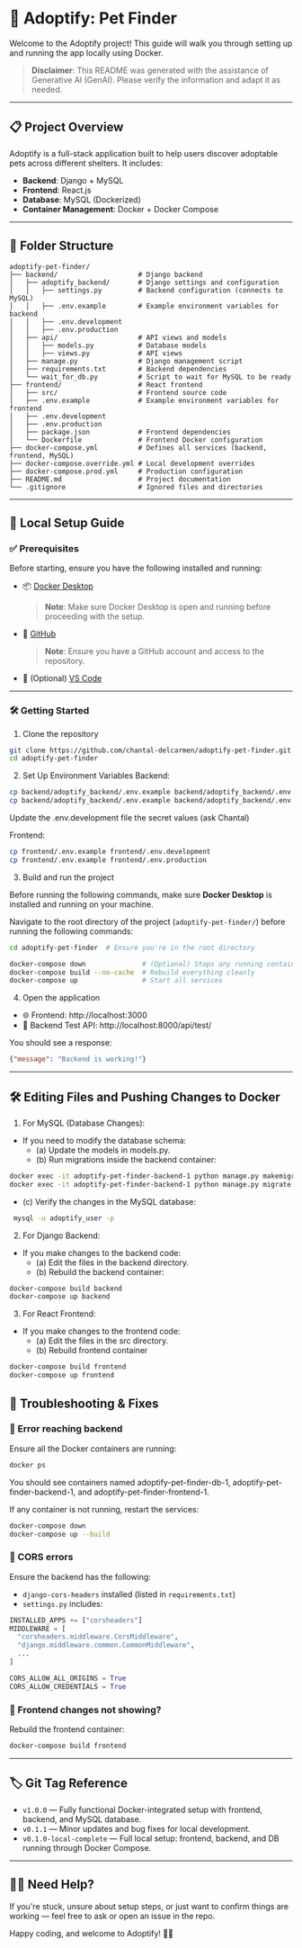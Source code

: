 # 🐾 Adoptify: Pet Finder

Welcome to the Adoptify project! This guide will walk you through setting up and running the app locally using Docker.

> **Disclaimer**: This README was generated with the assistance of Generative AI (GenAI). Please verify the information and adapt it as needed.

---

## 📋 Project Overview

Adoptify is a full-stack application built to help users discover adoptable pets across different shelters. It includes:

- **Backend**: Django + MySQL
- **Frontend**: React.js
- **Database**: MySQL (Dockerized)
- **Container Management**: Docker + Docker Compose

---

## 📁 Folder Structure

```
adoptify-pet-finder/
├── backend/                    # Django backend
│   ├── adoptify_backend/       # Django settings and configuration
│   │   ├── settings.py         # Backend configuration (connects to MySQL)
│   │   ├── .env.example        # Example environment variables for backend
│   │   ├── .env.development
│   │   ├── .env.production
│   ├── api/                    # API views and models
│   │   ├── models.py           # Database models
│   │   ├── views.py            # API views
│   ├── manage.py               # Django management script
│   ├── requirements.txt        # Backend dependencies
│   └── wait_for_db.py          # Script to wait for MySQL to be ready
├── frontend/                   # React frontend
│   ├── src/                    # Frontend source code
│   ├── .env.example            # Example environment variables for frontend
│   ├── .env.development
│   ├── .env.production
│   ├── package.json            # Frontend dependencies
│   └── Dockerfile              # Frontend Docker configuration
├── docker-compose.yml          # Defines all services (backend, frontend, MySQL)
├── docker-compose.override.yml # Local development overrides
├── docker-compose.prod.yml     # Production configuration
├── README.md                   # Project documentation
└── .gitignore                  # Ignored files and directories
```

---

## 🚀 Local Setup Guide

### ✅ Prerequisites

Before starting, ensure you have the following installed and running:

- 📦 [Docker Desktop](https://www.docker.com/products/docker-desktop)  
  > **Note**: Make sure Docker Desktop is open and running before proceeding with the setup.
- 🧰 [GitHub](https://github.com/)  
  > **Note**: Ensure you have a GitHub account and access to the repository.
- 📝 (Optional) [VS Code](https://code.visualstudio.com/)

---

### 🛠️ Getting Started

1. Clone the repository

```bash
git clone https://github.com/chantal-delcarmen/adoptify-pet-finder.git
cd adoptify-pet-finder
```

2. Set Up Environment Variables
Backend:
```bash
cp backend/adoptify_backend/.env.example backend/adoptify_backend/.env.development
cp backend/adoptify_backend/.env.example backend/adoptify_backend/.env.production
```

Update the .env.development file the secret values (ask Chantal)

Frontend:
```bash
cp frontend/.env.example frontend/.env.development
cp frontend/.env.example frontend/.env.production
```

3. Build and run the project

Before running the following commands, make sure **Docker Desktop** is installed and running on your machine.

Navigate to the root directory of the project (`adoptify-pet-finder/`) before running the following commands:

```bash
cd adoptify-pet-finder  # Ensure you're in the root directory

docker-compose down              # (Optional) Stops any running containers
docker-compose build --no-cache  # Rebuild everything cleanly
docker-compose up                # Start all services
```

4. Open the application

- 🌐 Frontend: http://localhost:3000
- 🔌 Backend Test API: http://localhost:8000/api/test/

You should see a response:

```json
{"message": "Backend is working!"}
```

---

## 🛠️ Editing Files and Pushing Changes to Docker

1. For MySQL (Database Changes):
- If you need to modify the database schema:
  - (a) Update the models in models.py.
  - (b) Run migrations inside the backend container:
```bash
docker exec -it adoptify-pet-finder-backend-1 python manage.py makemigrations
docker exec -it adoptify-pet-finder-backend-1 python manage.py migrate
```

- (c) Verify the changes in the MySQL database:
```bash
 mysql -u adoptify_user -p
```

2. For Django Backend:
- If you make changes to the backend code:
  - (a) Edit the files in the backend directory.
  - (b) Rebuild the backend container:
```bash
docker-compose build backend
docker-compose up backend
```

3. For React Frontend:
- If you make changes to the frontend code:
  - (a) Edit the files in the src directory.
  - (b) Rebuild frontend container
```bash
docker-compose build frontend
docker-compose up frontend
  ```


## 🧯 Troubleshooting & Fixes

### 🚫 Error reaching backend

Ensure all the Docker containers are running:
```bash
docker ps
```
You should see containers named adoptify-pet-finder-db-1, adoptify-pet-finder-backend-1, and adoptify-pet-finder-frontend-1.

If any container is not running, restart the services:
```bash
docker-compose down
docker-compose up --build
```

### 🔐 CORS errors

Ensure the backend has the following:

- `django-cors-headers` installed (listed in `requirements.txt`)
- `settings.py` includes:

```python
INSTALLED_APPS += ["corsheaders"]
MIDDLEWARE = [
  "corsheaders.middleware.CorsMiddleware",
  "django.middleware.common.CommonMiddleware",
  ...
]

CORS_ALLOW_ALL_ORIGINS = True
CORS_ALLOW_CREDENTIALS = True
```

### 🔄 Frontend changes not showing?

Rebuild the frontend container:

```bash
docker-compose build frontend
```

---

## 🏷️ Git Tag Reference
- `v1.0.0` — Fully functional Docker-integrated setup with frontend, backend, and MySQL database.
- `v0.1.1` — Minor updates and bug fixes for local development.
- `v0.1.0-local-complete` — Full local setup: frontend, backend, and DB running through Docker Compose.
---

## 🙋‍♀️ Need Help?

If you're stuck, unsure about setup steps, or just want to confirm things are working — feel free to ask or open an issue in the repo.

Happy coding, and welcome to Adoptify! 🐶🐱

